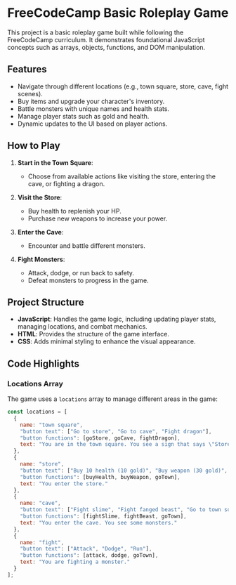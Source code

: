 # FreeCodeCamp Basic Roleplay Game

This project is a basic roleplay game built while following the FreeCodeCamp curriculum. It demonstrates foundational JavaScript concepts such as arrays, objects, functions, and DOM manipulation.

## Features

- Navigate through different locations (e.g., town square, store, cave, fight scenes).
- Buy items and upgrade your character's inventory.
- Battle monsters with unique names and health stats.
- Manage player stats such as gold and health.
- Dynamic updates to the UI based on player actions.

## How to Play

1. **Start in the Town Square**:
   - Choose from available actions like visiting the store, entering the cave, or fighting a dragon.

2. **Visit the Store**:
   - Buy health to replenish your HP.
   - Purchase new weapons to increase your power.

3. **Enter the Cave**:
   - Encounter and battle different monsters.

4. **Fight Monsters**:
   - Attack, dodge, or run back to safety.
   - Defeat monsters to progress in the game.

## Project Structure

- **JavaScript**: Handles the game logic, including updating player stats, managing locations, and combat mechanics.
- **HTML**: Provides the structure of the game interface.
- **CSS**: Adds minimal styling to enhance the visual appearance.

## Code Highlights

### Locations Array

The game uses a `locations` array to manage different areas in the game:

```javascript
const locations = [
  {
    name: "town square",
    "button text": ["Go to store", "Go to cave", "Fight dragon"],
    "button functions": [goStore, goCave, fightDragon],
    text: "You are in the town square. You see a sign that says \"Store\"."
  },
  {
    name: "store",
    "button text": ["Buy 10 health (10 gold)", "Buy weapon (30 gold)", "Go to town square"],
    "button functions": [buyHealth, buyWeapon, goTown],
    text: "You enter the store."
  },
  {
    name: "cave",
    "button text": ["Fight slime", "Fight fanged beast", "Go to town square"],
    "button functions": [fightSlime, fightBeast, goTown],
    text: "You enter the cave. You see some monsters."
  },
  {
    name: "fight",
    "button text": ["Attack", "Dodge", "Run"],
    "button functions": [attack, dodge, goTown],
    text: "You are fighting a monster."
  }
];

